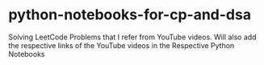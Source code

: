 # python-notebooks-for-cp-and-dsa
Solving LeetCode Problems that I refer from YouTube videos. Will also add the respective links of the YouTube videos in the Respective Python Notebooks
